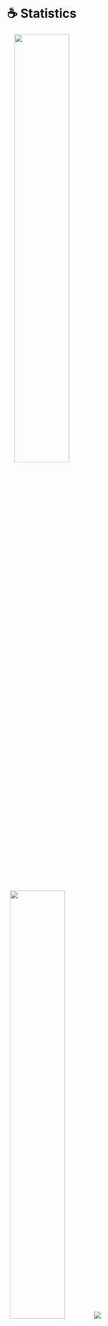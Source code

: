 <h1 align="center">☕ Statistics</h1>

<p align="center">
  <img height="50%" width="auto" src="https://github-readme-stats.vercel.app/api?username=Nonqs&show_icons=true&count_private=true&hide_border=true&hide=issues,contribs&bg_color=00000000&title_color=4CAF50&icon_color=4CAF50&text_color=000000">
  <img height="50%" width="auto" src="https://github-readme-stats.vercel.app/api/top-langs/?username=Nonqs&layout=compact&hide_border=true&bg_color=00000000&title_color=4CAF50&text_color=000000&langs_count=6&hide=jupyter%20notebook,tex,css,php&exclude_repo=Pacman-AI">
  <img src="https://github-readme-streak-stats.herokuapp.com?user=Nonqs&hide_border=true&background=FFFFFF00&ring=4CAF50&fire=4CAF50&currStreakLabel=000000">
</p>


<h2 align="center">🌱 My Skills</h2>

<h4 align="center">Programming languages and HTML</h4>

<p align="center">
  <a href="https://skillicons.dev">
    <img src="https://skillicons.dev/icons?i=html,css,javascript,typescript,nodejs" />
  </a>
</p>

<h4 align="center">Frameworks and Libraries</h4>


<p align="center">
  <a href="https://skillicons.dev">
    <img src="https://skillicons.dev/icons?i=react,nextjs,express,nestjs,bootstrap,tailwindcss" />
  </a>
</p>

<h4 align="center">Software</h4>

<p align="center">
  <a href="https://skillicons.dev">
    <img src="https://skillicons.dev/icons?i=vscode,git,notion" />
  </a>
</p>

<h4 align="center">☁ Cloud and Providers</h4>


<p align="center">
  <a href="https://skillicons.dev">
    <img src="https://skillicons.dev/icons?i=prisma,mysql,mongodb,netlify,vercel" />
  </a>
</p>


<br/>
